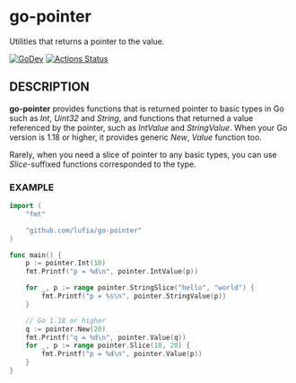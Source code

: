 # go-pointer

Utilities that returns a pointer to the value.

[![GoDev][godev-image]][godev-url]
[![Actions Status][actions-image]][actions-url]

## DESCRIPTION

**go-pointer** provides functions that is returned pointer to basic types in Go such as *Int*, *Uint32* and *String*, and functions that returned a value referenced by the pointer, such as *IntValue* and *StringValue*. When your Go version is 1.18 or higher, it provides generic *New*, *Value* function too.

Rarely, when you need a slice of pointer to any basic types, you can use *Slice*-suffixed functions corresponded to the type.

### EXAMPLE

```go
import (
	"fmt"

	"github.com/lufia/go-pointer"
)

func main() {
	p := pointer.Int(10)
	fmt.Printf("p = %d\n", pointer.IntValue(p))

	for _, p := range pointer.StringSlice("hello", "world") {
		fmt.Printf("p = %s\n", pointer.StringValue(p))
	}

	// Go 1.18 or higher
	q := pointer.New(20)
	fmt.Printf("q = %d\n", pointer.Value(q))
	for _, p := range pointer.Slice(10, 20) {
		fmt.Printf("p = %d\n", pointer.Value(p))
	}
}
```

[godev-image]: https://pkg.go.dev/badge/github.com/lufia/go-pointer
[godev-url]: https://pkg.go.dev/github.com/lufia/go-pointer
[actions-image]: https://github.com/lufia/go-pointer/workflows/Test/badge.svg?branch=main
[actions-url]: https://github.com/lufia/go-pointer/actions?workflow=Test
